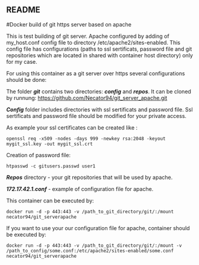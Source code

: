 ## README

#Docker build of git https server based on apache

This is test building of git server. Apache configured by adding of my_host.conf config file to directory /etc/apache2/sites-enabled. This config file has configurations (paths to ssl sertificats, password file and git repositories which are located in shared with container host directory) only for my case.

For using this container as a git server over https several configurations should be done:

The folder ***git*** contains two directories: ***config*** and ***repos***. It can be cloned by runnung: https://github.com/Necator94/git_server_apache.git

***Config*** folder includes directories with ssl sertificats and password file. Ssl sertificats and password file should be modified for your private access.

As example your ssl certificates can be created like : 
```
openssl req -x509 -nodes -days 999 -newkey rsa:2048 -keyout mygit_ssl.key -out mygit_ssl.crt
```
Creation of password file:
```
htpasswd -c gitusers.passwd user1
```
***Repos*** directory - your git repositories that will be used by apache. 

***172.17.42.1.conf*** - example of configuration file for apache.

This container can be executed by: 
```
docker run -d -p 443:443 -v /path_to_git_directory/git/:/mount necator94/git_serverapache
```
If you want to use your our configuration file for apache, container should be executed by:
```
docker run -d -p 443:443 -v /path_to_git_directory/git/:/mount -v /path_to_config/some.conf:/etc/apache2/sites-enabled/some.conf necator94/git_serverapache
```
